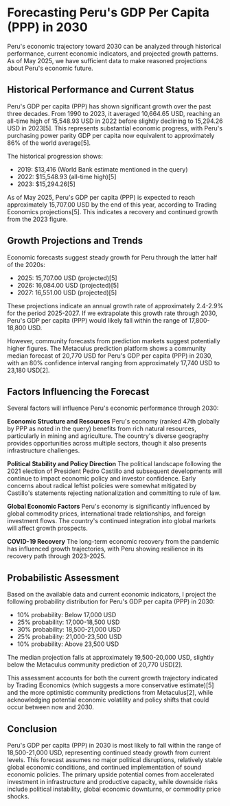 # Forecasting Peru's GDP Per Capita (PPP) in 2030

Peru's economic trajectory toward 2030 can be analyzed through historical performance, current economic indicators, and projected growth patterns. As of May 2025, we have sufficient data to make reasoned projections about Peru's economic future.

## Historical Performance and Current Status

Peru's GDP per capita (PPP) has shown significant growth over the past three decades. From 1990 to 2023, it averaged 10,664.65 USD, reaching an all-time high of 15,548.93 USD in 2022 before slightly declining to 15,294.26 USD in 2023[5]. This represents substantial economic progress, with Peru's purchasing power parity GDP per capita now equivalent to approximately 86% of the world average[5].

The historical progression shows:
- 2019: $13,416 (World Bank estimate mentioned in the query)
- 2022: $15,548.93 (all-time high)[5]
- 2023: $15,294.26[5]

As of May 2025, Peru's GDP per capita (PPP) is expected to reach approximately 15,707.00 USD by the end of this year, according to Trading Economics projections[5]. This indicates a recovery and continued growth from the 2023 figure.

## Growth Projections and Trends

Economic forecasts suggest steady growth for Peru through the latter half of the 2020s:

- 2025: 15,707.00 USD (projected)[5]
- 2026: 16,084.00 USD (projected)[5]
- 2027: 16,551.00 USD (projected)[5]

These projections indicate an annual growth rate of approximately 2.4-2.9% for the period 2025-2027. If we extrapolate this growth rate through 2030, Peru's GDP per capita (PPP) would likely fall within the range of 17,800-18,800 USD.

However, community forecasts from prediction markets suggest potentially higher figures. The Metaculus prediction platform shows a community median forecast of 20,770 USD for Peru's GDP per capita (PPP) in 2030, with an 80% confidence interval ranging from approximately 17,740 USD to 23,180 USD[2].

## Factors Influencing the Forecast

Several factors will influence Peru's economic performance through 2030:

**Economic Structure and Resources**
Peru's economy (ranked 47th globally by PPP as noted in the query) benefits from rich natural resources, particularly in mining and agriculture. The country's diverse geography provides opportunities across multiple sectors, though it also presents infrastructure challenges.

**Political Stability and Policy Direction**
The political landscape following the 2021 election of President Pedro Castillo and subsequent developments will continue to impact economic policy and investor confidence. Early concerns about radical leftist policies were somewhat mitigated by Castillo's statements rejecting nationalization and committing to rule of law.

**Global Economic Factors**
Peru's economy is significantly influenced by global commodity prices, international trade relationships, and foreign investment flows. The country's continued integration into global markets will affect growth prospects.

**COVID-19 Recovery**
The long-term economic recovery from the pandemic has influenced growth trajectories, with Peru showing resilience in its recovery path through 2023-2025.

## Probabilistic Assessment

Based on the available data and current economic indicators, I project the following probability distribution for Peru's GDP per capita (PPP) in 2030:

- 10% probability: Below 17,000 USD
- 25% probability: 17,000-18,500 USD
- 30% probability: 18,500-21,000 USD
- 25% probability: 21,000-23,500 USD
- 10% probability: Above 23,500 USD

The median projection falls at approximately 19,500-20,000 USD, slightly below the Metaculus community prediction of 20,770 USD[2].

This assessment accounts for both the current growth trajectory indicated by Trading Economics (which suggests a more conservative estimate)[5] and the more optimistic community predictions from Metaculus[2], while acknowledging potential economic volatility and policy shifts that could occur between now and 2030.

## Conclusion

Peru's GDP per capita (PPP) in 2030 is most likely to fall within the range of 18,500-21,000 USD, representing continued steady growth from current levels. This forecast assumes no major political disruptions, relatively stable global economic conditions, and continued implementation of sound economic policies. The primary upside potential comes from accelerated investment in infrastructure and productive capacity, while downside risks include political instability, global economic downturns, or commodity price shocks.